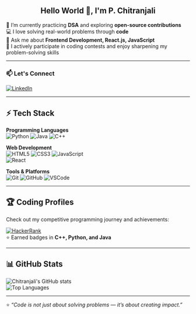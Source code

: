 <h2 align="center">Hello World 👋, I'm P. Chitranjali</h2>

🌱 I’m currently practicing **DSA** and exploring **open-source contributions**  
💻 I love solving real-world problems through **code**  
💬 Ask me about **Frontend Development, React.js, JavaScript**  
🚀 I actively participate in coding contests and enjoy sharpening my problem-solving skills  

---

### 📫 Let's Connect
[![LinkedIn](https://img.shields.io/badge/LinkedIn-blue?style=for-the-badge&logo=linkedin&logoColor=white)](https://linkedin.com/in/chitranjalip)

---

## ⚡ Tech Stack

**Programming Languages**  
![Python](https://img.shields.io/badge/Python-3670A0?style=flat-square&logo=python&logoColor=ffdd54)
![Java](https://img.shields.io/badge/Java-red?style=flat-square&logo=openjdk&logoColor=white)
![C++](https://img.shields.io/badge/C++-00599C?style=flat-square&logo=cplusplus&logoColor=white)

**Web Development**  
![HTML5](https://img.shields.io/badge/HTML5-E34F26?style=flat-square&logo=html5&logoColor=white) 
![CSS3](https://img.shields.io/badge/CSS3-1572B6?style=flat-square&logo=css3&logoColor=white) 
![JavaScript](https://img.shields.io/badge/JavaScript-323330?style=flat-square&logo=javascript&logoColor=F7DF1E)  
![React](https://img.shields.io/badge/React-20232A?style=flat-square&logo=react&logoColor=61DAFB)

**Tools & Platforms**  
![Git](https://img.shields.io/badge/Git-F05032?style=flat-square&logo=git&logoColor=white)
![GitHub](https://img.shields.io/badge/GitHub-181717?style=flat-square&logo=github)
![VSCode](https://img.shields.io/badge/VSCode-0078d7?style=flat-square&logo=visualstudiocode&logoColor=white)

---

## 🏆 Coding Profiles
Check out my competitive programming journey and achievements:

[![HackerRank](https://img.shields.io/badge/HackerRank-2EC866?style=for-the-badge&logo=hackerrank&logoColor=white)](https://www.hackerrank.com/profile/pchitranjali2)  
⭐ Earned badges in **C++, Python, and Java**

---

## 📊 GitHub Stats
![Chitranjali's GitHub stats](https://github-readme-stats.vercel.app/api?username=Chitranjali&show_icons=true&theme=radical)  
![Top Languages](https://github-readme-stats.vercel.app/api/top-langs/?username=Chitranjali&layout=compact&theme=radical)

---

⭐️ *“Code is not just about solving problems — it’s about creating impact.”*  
